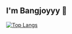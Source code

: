 ## I'm Bangjoyyy 👋

[![Top Langs](https://github-readme-stats.vercel.app/api/top-langs/?username=joyonurdiansyah&layout=pie)](https://github.com/joyonurdiansyah/github-readme-stats)
